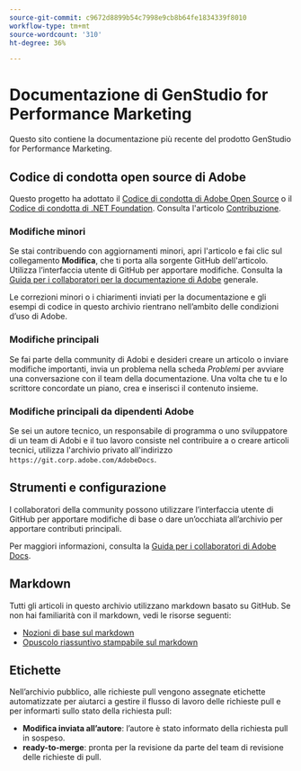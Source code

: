 ```yaml
---
source-git-commit: c9672d8899b54c7998e9cb8b64fe1834339f8010
workflow-type: tm+mt
source-wordcount: '310'
ht-degree: 36%

---
```

# Documentazione di GenStudio for Performance Marketing

Questo sito contiene la documentazione più recente del prodotto GenStudio for Performance Marketing.

## Codice di condotta open source di Adobe

Questo progetto ha adottato il [Codice di condotta di Adobe Open Source](code-of-conduct.md) o il [Codice di condotta di .NET Foundation](https://dotnetfoundation.org/about/policies/code-of-conduct). Consulta l&#39;articolo [Contribuzione](contributing.md).

### Modifiche minori

Se stai contribuendo con aggiornamenti minori, apri l&#39;articolo e fai clic sul collegamento **Modifica**, che ti porta alla sorgente GitHub dell&#39;articolo. Utilizza l’interfaccia utente di GitHub per apportare modifiche. Consulta la [Guida per i collaboratori per la documentazione di Adobe](https://experienceleague.adobe.com/it/docs/contributor/contributor-guide/introduction) generale.

Le correzioni minori o i chiarimenti inviati per la documentazione e gli esempi di codice in questo archivio rientrano nell’ambito delle condizioni d’uso di Adobe.

### Modifiche principali

Se fai parte della community di Adobi e desideri creare un articolo o inviare modifiche importanti, invia un problema nella scheda _Problemi_ per avviare una conversazione con il team della documentazione. Una volta che tu e lo scrittore concordate un piano, crea e inserisci il contenuto insieme.

### Modifiche principali da dipendenti Adobe

Se sei un autore tecnico, un responsabile di programma o uno sviluppatore di un team di Adobi e il tuo lavoro consiste nel contribuire a o creare articoli tecnici, utilizza l&#39;archivio privato all&#39;indirizzo `https://git.corp.adobe.com/AdobeDocs`.

## Strumenti e configurazione

I collaboratori della community possono utilizzare l’interfaccia utente di GitHub per apportare modifiche di base o dare un’occhiata all’archivio per apportare contributi principali.

Per maggiori informazioni, consulta la [Guida per i collaboratori di Adobe Docs](https://experienceleague.adobe.com/it/docs/contributor/contributor-guide/introduction).

## Markdown

Tutti gli articoli in questo archivio utilizzano markdown basato su GitHub. Se non hai familiarità con il markdown, vedi le risorse seguenti:

- [Nozioni di base sul markdown](https://docs.github.com/en/get-started/writing-on-github/getting-started-with-writing-and-formatting-on-github/basic-writing-and-formatting-syntax)
- [Opuscolo riassuntivo stampabile sul markdown](https://docs.github.com/en/get-started/getting-started-with-git/git-cheatsheet)

## Etichette

Nell’archivio pubblico, alle richieste pull vengono assegnate etichette automatizzate per aiutarci a gestire il flusso di lavoro delle richieste pull e per informarti sullo stato della richiesta pull:

- **Modifica inviata all’autore**: l’autore è stato informato della richiesta pull in sospeso.
- **ready-to-merge**: pronta per la revisione da parte del team di revisione delle richieste di pull.
